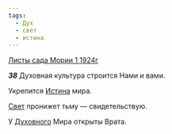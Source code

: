 ```yaml
---
tags:
  - Дух
  - свет
  - истина
---
```


[Листы сада Мории 1 1924г](https://127.0.0.1:4002/agni/1924)

___38___
Духовная культура строится Нами и вами.   

Укрепится [Истина](../../../tags/#истина) мира.   

[Свет](../../../tags/#свет) пронижет тьму — свидетельствую.   

У [Духовного](../../../tags/#Дух) Мира открыты Врата.   


